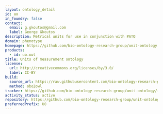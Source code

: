 ```yaml
---
layout: ontology_detail
id: uo
in_foundry: false
contact:
  email: g.gkoutos@gmail.com
  label: George Gkoutos
description: Metrical units for use in conjunction with PATO
domain: phenotype
homepage: https://github.com/bio-ontology-research-group/unit-ontology
products:
  - id: uo.owl
title: Units of measurement ontology
license:
  url: http://creativecommons.org/licenses/by/3.0/
  label: CC-BY
build:
  source_url: https://raw.githubusercontent.com/bio-ontology-research-group/unit-ontology/master/unit.obo
  method: obo2owl
tracker: https://github.com/bio-ontology-research-group/unit-ontology/issues
activity_status: active
repository: https://github.com/bio-ontology-research-group/unit-ontology
preferredPrefix: UO
---
```

